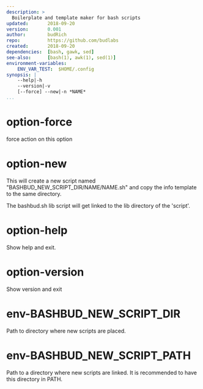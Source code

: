 ```yaml
---
description: >
  Boilerplate and template maker for bash scripts
updated:       2018-09-20
version:       0.001
author:        budRich
repo:          https://github.com/budlabs
created:       2018-09-20
dependencies:  [bash, gawk, sed]
see-also:      [bash(1), awk(1), sed(1)]
environment-variables:
    ENV_VAR_TEST:  $HOME/.config
synopsis: |
    --help|-h
    --version|-v
    [--force] --new|-n *NAME*
...
```




# option-force

force action on this option

# option-new

This will create a new script named
"BASHBUD_NEW_SCRIPT_DIR/NAME/NAME.sh" and copy the
info template to the same directory. 

The bashbud.sh lib script will get linked to the lib directory of the 'script'.

# option-help
Show help and exit.

# option-version
Show version and exit

# env-BASHBUD_NEW_SCRIPT_DIR

Path to directory where new scripts are placed.

# env-BASHBUD_NEW_SCRIPT_PATH

Path to a directory where new scripts are linked.
It is recommended to have this directory in PATH.
